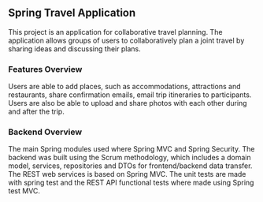 ## Spring Travel Application
This project is an application for collaborative travel planning. The application allows groups of users to collaboratively plan a joint travel by sharing ideas and discussing their plans.

### Features Overview
Users are able to add places, such as accommodations, attractions and restaurants, share confirmation emails, email trip itineraries to participants. Users are also be able to upload and share photos with each other during and after the trip.

### Backend Overview
The main Spring modules used where Spring MVC and Spring Security. The backend was built using the Scrum methodology, which includes a domain model, services, repositories and DTOs for frontend/backend data transfer.
The REST web services is based on Spring MVC. The unit tests are made with spring test and the REST API functional tests where made using Spring test MVC.


